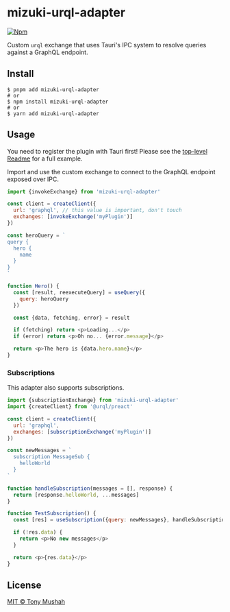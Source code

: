 # mizuki-urql-adapter

[![Npm][npm-badge]][npm-url]

Custom `urql` exchange that uses Tauri's IPC system to resolve queries against a GraphQL endpoint.

## Install

```console
$ pnpm add mizuki-urql-adapter
# or
$ npm install mizuki-urql-adapter
# or
$ yarn add mizuki-urql-adapter
```

## Usage

You need to register the plugin with Tauri first! Please see the [top-level Readme] for a full example.

Import and use the custom exchange to connect to the GraphQL endpoint exposed over IPC.

```javascript
import {invokeExchange} from 'mizuki-urql-adapter'

const client = createClient({
  url: 'graphql', // this value is important, don't touch
  exchanges: [invokeExchange('myPlugin')]
})

const heroQuery = `
query {
  hero {
    name
  }
}
`

function Hero() {
  const [result, reexecuteQuery] = useQuery({
    query: heroQuery
  })

  const {data, fetching, error} = result

  if (fetching) return <p>Loading...</p>
  if (error) return <p>Oh no... {error.message}</p>

  return <p>The hero is {data.hero.name}</p>
}
```

### Subscriptions

This adapter also supports subscriptions.

```javascript
import {subscriptionExchange} from 'mizuki-urql-adapter'
import {createClient} from '@urql/preact'

const client = createClient({
  url: 'graphql',
  exchanges: [subscriptionExchange('myPlugin')]
})

const newMessages = `
  subscription MessageSub {
    helloWorld
  }
`

function handleSubscription(messages = [], response) {
  return [response.helloWorld, ...messages]
}

function TestSubscription() {
  const [res] = useSubscription({query: newMessages}, handleSubscription)

  if (!res.data) {
    return <p>No new messages</p>
  }

  return <p>{res.data}</p>
}
```

## License

[MIT © Tony Mushah](./LICENSE)

[top-level Readme]: ../../README.md
[npm-url]: https://www.npmjs.com/package/mizuki-urql-adapter
[npm-badge]: https://img.shields.io/npm/v/mizuki-urql-adapter
